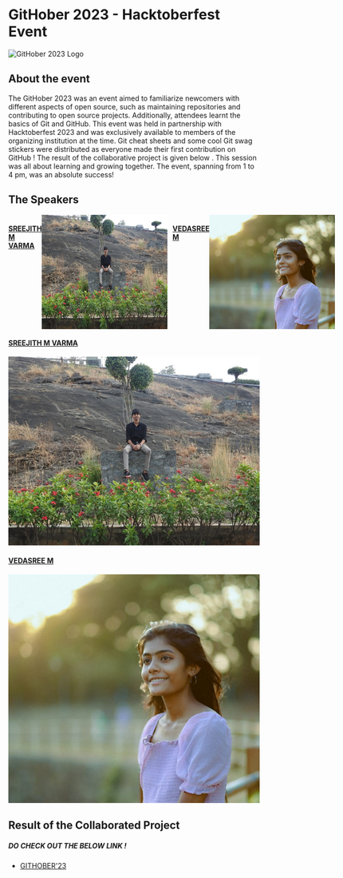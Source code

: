 # GitHober 2023 - Hacktoberfest Event


![GitHober 2023 Logo](https://github.com/VedasreeM/Githober23/blob/main/githober_banner.png)


## About the event


The GitHober 2023 was an event aimed to familiarize newcomers with different aspects of open source, such as maintaining repositories and contributing to open source projects. Additionally, attendees learnt the basics of Git and GitHub.
This event was held in partnership with Hacktoberfest 2023 and was exclusively available to members of the organizing institution at the time.
Git cheat sheets and some cool Git swag stickers were distributed as everyone made their first contribution on GitHub ! The result of the collaborative project is given below .
This session was all about learning and growing together. The event, spanning from 1 to 4 pm, was an absolute success! 


## The Speakers
<div style="display: flex;">

  #### [SREEJITH M VARMA](https://github.com/SreejithMVarma)
  <img src="https://github.com/ASHISH-28-02/Githober2023/blob/main/images/Sreejith%20m%20varma.jpg" alt="Image 1" width="50%" style="margin-right: 10px;">

  #### [VEDASREE M](https://github.com/VedasreeM)
  <img src="https://github.com/ASHISH-28-02/Githober2023/blob/main/images/Vedasree%20M.jpg" alt="Image 2" width="50%">
</div>

#### [SREEJITH M VARMA](https://github.com/SreejithMVarma)

 ![Sreejith M Varma](https://github.com/ASHISH-28-02/Githober2023/blob/main/images/Sreejith%20m%20varma.jpg) 

#### [VEDASREE M](https://github.com/VedasreeM)

![Image 2 Alt Text](https://github.com/ASHISH-28-02/Githober2023/blob/main/images/Vedasree%20M.jpg) 
 




## Result of the Collaborated Project

##### DO CHECK OUT THE BELOW LINK !


- [GITHOBER'23](https://cse-cloud.github.io/githober2023/)

